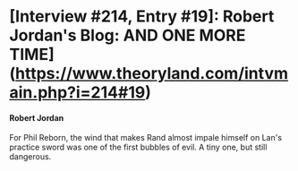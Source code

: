 # [Interview #214, Entry #19]: Robert Jordan's Blog: AND ONE MORE TIME](https://www.theoryland.com/intvmain.php?i=214#19)

#### Robert Jordan

For Phil Reborn, the wind that makes Rand almost impale himself on Lan's practice sword was one of the first bubbles of evil. A tiny one, but still dangerous.


